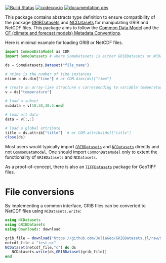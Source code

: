 [![Build Status](https://github.com/JuliaGeo/CommonDataModel.jl/workflows/CI/badge.svg)](https://github.com/JuliaGeo/CommonDataModel.jl/actions)
[![codecov.io](http://codecov.io/github/JuliaGeo/CommonDataModel.jl/coverage.svg?branch=main)](http://app.codecov.io/github/JuliaGeo/CommonDataModel.jl?branch=main)
[![documentation dev](https://img.shields.io/badge/docs-dev-blue.svg)](https://juliageo.github.io/CommonDataModel.jl/dev/)


This package contains abstracts type definition to ensure compatibility of the package [GRIBDatasets](https://github.com/JuliaGeo/GRIBDatasets.jl) and [NCDatasets](https://github.com/Alexander-Barth/NCDatasets.jl) for manipulating GRIB and NetCDF files. This package aims to follow the [Common Data Model](https://docs.unidata.ucar.edu/netcdf-c/current/netcdf_data_model.html) and the [CF (climate and forecast models) Metadata Conventions](https://cfconventions.org/).

Here is minimal example for loading GRIB or NetCDF files.

``` julia
import CommonDataModel as CDM
import SomeDatasets # where SomeDatasets is either GRIBDatasets or NCDatasets

ds = SomeDatasets.Dataset("file_name")

# ntime is the number of time instances
ntime = ds.dim["time"] # or CDM.dims(ds)["time"]

# create an array-like structure v corresponding to variable temperature
v = ds["temperature"]

# load a subset
subdata = v[10:30,30:5:end]

# load all data
data = v[:,:]

# load a global attribute
title = ds.attrib["title"]  # or CDM.attribs(ds)["title"]
close(ds)
```

 Most users would typically import [`GRIBDatasets`](https://github.com/JuliaGeo/GRIBDatasets.jl) and [`NCDatasets`](https://github.com/Alexander-Barth/NCDatasets.jl) directly and not `CommonDataModel`. One should import `CommonDataModel` only to extent the functionality of `GRIBDatasets` and `NCDatasets`.

As a proof-of-concept, there is also an [`TIFFDatasets`](https://github.com/Alexander-Barth/TIFFDatasets.jl) package for GeoTIFF files.

# File conversions

By implementing a common interface, GRIB files can be converted to NetCDF files using
`NCDatasets.write`:

```julia
using NCDatasets
using GRIBDatasets
using Downloads: download

grib_file = download("https://github.com/JuliaGeo/GRIBDatasets.jl/raw/98356af026ea39a5ec0b5e64e4289105492321f8/test/sample-data/era5-levels-members.grib")
netcdf_file = "test.nc"
NCDataset(netcdf_file,"c") do ds
   NCDatasets.write(ds,GRIBDataset(grib_file))
end
```
